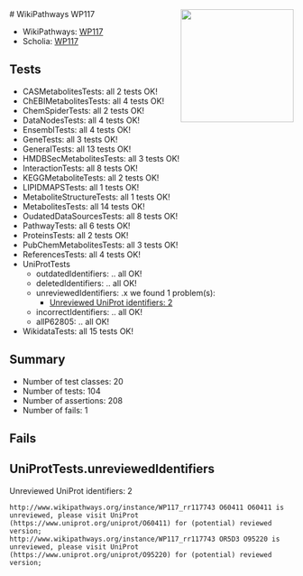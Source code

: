 <img style="float: right; width: 200px" src="https://upload.wikimedia.org/wikipedia/commons/thumb/8/83/Wplogo_with_text_500.png/640px-Wplogo_with_text_500.png" />
# WikiPathways WP117

* WikiPathways: [WP117](https://wikipathways.org/pathways/WP117)
* Scholia: [WP117](https://scholia.toolforge.org/wikipathways/WP117)
## Tests
* CASMetabolitesTests: all 2 tests OK!
* ChEBIMetabolitesTests: all 4 tests OK!
* ChemSpiderTests: all 2 tests OK!
* DataNodesTests: all 4 tests OK!
* EnsemblTests: all 4 tests OK!
* GeneTests: all 3 tests OK!
* GeneralTests: all 13 tests OK!
* HMDBSecMetabolitesTests: all 3 tests OK!
* InteractionTests: all 8 tests OK!
* KEGGMetaboliteTests: all 2 tests OK!
* LIPIDMAPSTests: all 1 tests OK!
* MetaboliteStructureTests: all 1 tests OK!
* MetabolitesTests: all 14 tests OK!
* OudatedDataSourcesTests: all 8 tests OK!
* PathwayTests: all 6 tests OK!
* ProteinsTests: all 2 tests OK!
* PubChemMetabolitesTests: all 3 tests OK!
* ReferencesTests: all 4 tests OK!
* UniProtTests
    * outdatedIdentifiers: .. all OK!
    * deletedIdentifiers: .. all OK!
    * unreviewedIdentifiers: .x we found 1 problem(s):
        * [Unreviewed UniProt identifiers: 2](#f4561a8b)
    * incorrectIdentifiers: .. all OK!
    * allP62805: .. all OK!
* WikidataTests: all 15 tests OK!


## Summary

* Number of test classes: 20
* Number of tests: 104
* Number of assertions: 208
* Number of fails: 1

## Fails

<a name="f4561a8b" />

## UniProtTests.unreviewedIdentifiers

Unreviewed UniProt identifiers: 2
```
http://www.wikipathways.org/instance/WP117_rr117743 O60411 O60411 is unreviewed, please visit UniProt (https://www.uniprot.org/uniprot/O60411) for (potential) reviewed version; 
http://www.wikipathways.org/instance/WP117_rr117743 OR5D3 O95220 is unreviewed, please visit UniProt (https://www.uniprot.org/uniprot/O95220) for (potential) reviewed version; 
```

